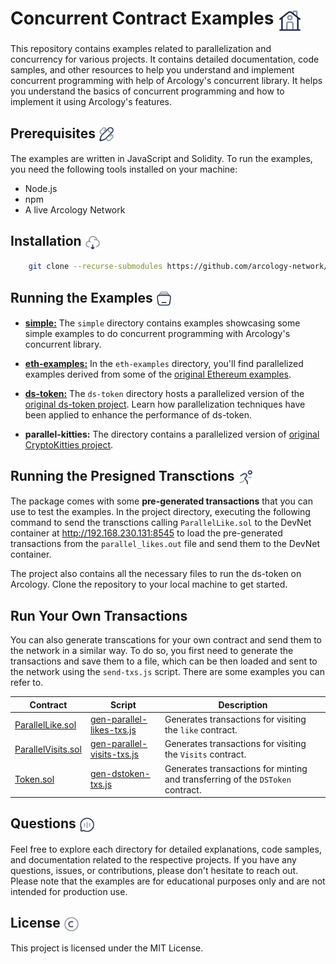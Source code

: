 <h1> Concurrent Contract Examples  <img align="center" height="38" src="./img/home.svg">  </h1>

This repository contains examples related to parallelization and concurrency for various projects. It contains detailed documentation, code samples, and other resources to help you understand and implement concurrent programming with help of Arcology's concurrent library. It helps you understand the basics of concurrent programming and how to implement it using Arcology's features.

<h2> Prerequisites  <img align="center" height="25" src="./img/ruler.svg">  </h2>
The examples are written in JavaScript and Solidity. To run the examples, you need the following tools installed on your machine:

- Node.js
- npm
- A live Arcology Network
<!-- - An Arcology [DevNet docker container](https://github.com/arcology-network/devnet) running to test the examples. -->

<h2> Installation <img align="center" height="25" src="./img/cloud.svg">  </h2>

```bash 
    git clone --recurse-submodules https://github.com/arcology-network/examples.git
```

<h2> Running the Examples  <img align="center" height="25" src="./img/library.svg">  </h2>

- [**simple:**](./simple/README.md) The `simple` directory contains examples showcasing some simple examples to do concurrent programming with Arcology's concurrent library. 

- [**eth-examples:**](./eth-examples/README.md) In the `eth-examples` directory, you'll find parallelized examples derived from some of the [original Ethereum examples](https://docs.soliditylang.org/en/v0.8.24/solidity-by-example.html). 

- [**ds-token:**](./ds-token/README.md) The `ds-token` directory hosts a parallelized version of the [original ds-token project](https://github.com/dapphub/ds-token). Learn how parallelization techniques have been applied to enhance the performance of ds-token.
  
- **parallel-kitties:** The directory contains a parallelized version of [original CryptoKitties project](https://github.com/dapperlabs/cryptokitties-bounty).


<h2> Running the Presigned Transctions <img align="center" height="25" src="./img/running.svg">  </h2>

The package comes with some **pre-generated transactions** that you can use to test the examples. In the project directory, executing the following command to send the transctions calling `ParallelLike.sol` to the DevNet container at http://192.168.230.131:8545 to load the pre-generated transactions from the `parallel_likes.out` file and send them to the DevNet container.

The project also contains all the necessary files to run the ds-token on Arcology. Clone the repository to your local machine to get started.

<h2> Run Your Own Transactions <img align="center" height="25" src="">  </h2>

You can also generate transcations for your own contract and send them to the network in a similar way. To do so, you first need to generate the transactions and save them to a file, which can be then loaded and sent to the network using the `send-txs.js` script. There are some examples you can refer to. 

| Contract              | Script                         | Description                                                                                                                                                          |
|-----------------------|--------------------------------|-----------------------------------------------------------------------------------------------------------------------------------------------------------------|
| [ParallelLike.sol](https://github.com/arcology-network/examples/simple/contracts/ParallelLike.sol)      | [gen-parallel-likes-txs.js](https://github.com/arcology-network/examples/simple/benchmark/gen-parallel-likes-txs.sol)      | Generates transactions for visiting the `like` contract.                     |
| [ParallelVisits.sol](https://github.com/arcology-network/examples/simple/contracts/ParallelVisits.sol)  | [gen-parallel-visits-txs.js](https://github.com/arcology-network/examples/simple/benchmark/gen-parallel-visits-txs.sol)    | Generates transactions for visiting the `Visits` contract.                   |
| [Token.sol](https://github.com/arcology-network/examples/ds-token/contracts/Token.sol)                  | [gen-dstoken-txs.js](https://github.com/arcology-network/examples/ds-token/benchmark/gen-dstoken-txs.sol)              | Generates transactions for minting and transferring of the `DSToken` contract.     |


<h2> Questions <img align="center" height="25" src="./img/chat.svg">  </h2>

Feel free to explore each directory for detailed explanations, code samples, and documentation related to the respective projects. If you have any questions, issues, or contributions, please don't hesitate to reach out. Please note that the examples are for educational purposes only and are not intended for production use. 

<h2> License  <img align="center" height="25" src="./img/copyright.svg">  </h2>
This project is licensed under the MIT License. 